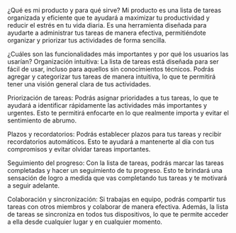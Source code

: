 ¿Qué es mi producto y para qué sirve?
Mi producto es una lista de tareas organizada y eficiente que te ayudará a maximizar tu productividad y reducir el estrés en tu vida diaria. Es una herramienta diseñada para ayudarte a administrar tus tareas de manera efectiva, permitiéndote organizar y priorizar tus actividades de forma sencilla.


¿Cuáles son las funcionalidades más importantes y por qué los usuarios las usarían?
Organización intuitiva: La lista de tareas está diseñada para ser fácil de usar, incluso para aquellos sin conocimientos técnicos. Podrás agregar y categorizar tus tareas de manera intuitiva, lo que te permitirá tener una visión general clara de tus actividades.

Priorización de tareas: Podrás asignar prioridades a tus tareas, lo que te ayudará a identificar rápidamente las actividades más importantes y urgentes. Esto te permitirá enfocarte en lo que realmente importa y evitar el sentimiento de abrumo.

Plazos y recordatorios: Podrás establecer plazos para tus tareas y recibir recordatorios automáticos. Esto te ayudará a mantenerte al día con tus compromisos y evitar olvidar tareas importantes.

Seguimiento del progreso: Con la lista de tareas, podrás marcar las tareas completadas y hacer un seguimiento de tu progreso. Esto te brindará una sensación de logro a medida que vas completando tus tareas y te motivará a seguir adelante.

Colaboración y sincronización: Si trabajas en equipo, podrás compartir tus tareas con otros miembros y colaborar de manera efectiva. Además, la lista de tareas se sincroniza en todos tus dispositivos, lo que te permite acceder a ella desde cualquier lugar y en cualquier momento.
